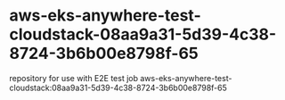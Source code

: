 # aws-eks-anywhere-test-cloudstack-08aa9a31-5d39-4c38-8724-3b6b00e8798f-65
repository for use with E2E test job aws-eks-anywhere-test-cloudstack:08aa9a31-5d39-4c38-8724-3b6b00e8798f-65
